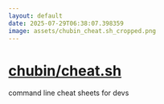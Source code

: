 ```yaml
---
layout: default
date: 2025-07-29T06:38:07.398359
image: assets/chubin_cheat.sh_cropped.png
---
```


# [chubin/cheat.sh](https://github.com/chubin/cheat.sh)

command line cheat sheets for devs
